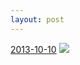 ```yaml
---
layout: post
---
```


<p>
  <time><a href="/84">2013-10-10</a></time>
  <a href="/84"><img src="{{ site.assets_url }}/84-640.jpg" srcset="{{ site.assets_url }}/84-1280.jpg 1280w, {{ site.assets_url }}/84-960.jpg 960w, {{ site.assets_url }}/84-640.jpg 640w, {{ site.assets_url }}/84-320.jpg 320w" sizes="(min-width: 700px) 50vw, calc(100vw - 2rem)" /></a>
</p>
